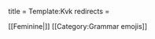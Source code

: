 title = Template:Kvk
redirects =
>>>>

[[Feminine|<span title="Feminine (kvenkyn)"            class='emoji feminine singular'></span>]]<noinclude>
[[Category:Grammar emojis]]
</noinclude>